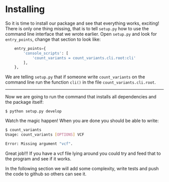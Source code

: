 # Installing

So it is time to install our package and see that everything works, exciting!
There is only one thing missing, that is to tell `setup.py` how to use the command line interface that we wrote earlier.
Open `setup.py` and look for `entry_points`, change that section to look like:

```python
    entry_points={
        'console_scripts': [
            'count_variants = count_variants.cli.root:cli'
        ],
    },
```

We are telling `setup.py` that if someone write `count_variants` on the command line run the function `cli()` in the file `count_variants.cli.root`.

------------------------------------

Now we are going to run the command that installs all dependencies and the package itself:

```
$ python setup.py develop
```

Watch the magic happen!
When you are done you should be able to write:

```bash
$ count_variants
Usage: count_variants [OPTIONS] VCF

Error: Missing argument "vcf".
```

Great job!!!
If you have a vcf file lying around you could try and feed that to the program and see if it works.

In the following section we will add some complexity, write tests and push the code to github so others can see it.